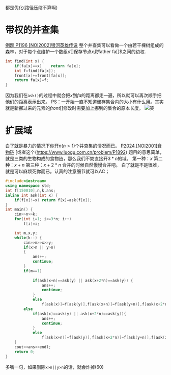 都是优化(路径压缩不算啊)
# 带权的并查集
[例题 P1196 [NOI2002]银河英雄传说](https://www.luogu.com.cn/problem/P1196)
整个并查集可以看做一个由若干棵树组成的森林，对于每个点维护一个数组$d[]$保存节点$x到$father fa[]$之间的边权.
```C++
int find(int x) {
	if(fa[x]==x)	return fa[x];
	int f=find(fa[x]);
	front[x]+=front[fa[x]];
	return fa[x]=f;
}
```
因为我们在`ask()`的过程中就会把$x$到$fa$的距离都走一遍，所以就可以再次顺手把他们的距离表示出来。
PS：一开始一直不知道储存集合内的大小有什么用。其实就是新挪过来的元素的$front[]$修改时需要加上挪到的集合的原本长度。
![笑][1]


  [1]: https://wx1.sbimg.cn/2020/09/20/GQpiK.png
# 扩展域
白了就是暴力的情况下你开$n(n>1)$个并查集的情况而已。
[P2024 [NOI2001]食物链](https://www.luogu.com.cn/problem/P2024)
[或者这个(https://www.luogu.com.cn/problem/P1892)
题目的意思简单，就是三类的生物构成的食物链，那么我们不妨直接开$3*n$的域。
第一种：$x$
第二种：$x+n$
第三种：$x+2*n$
合并的时候自然慢慢合并吧。
白了就是不是很难，就是可以麻烦死你而已。认真的注意细节就可以AC；

```C++
#include<iostream>
using namespace std;
int f[150010],n,k,ans;
inline int ask(int x) {
	if(f[x]!=x)	return f[x]=ask(f[x]);
}
int main() {
	cin>>n>>k;
	for(int i=1; i<=3*n; i++)
		f[i]=i;

	int m,x,y;
	while(k--) {
		cin>>m>>x>>y;
		if(x>n || y>n)
		{
			ans++;
			continue;
		}
		if(m==1)
		
			if(ask(x+n)==ask(y) || ask(x+2*n)==ask(y)) {
				ans++;
				continue;
			}
			else
				f[ask(x)]=f[ask(y)],f[ask(x+n)]=f[ask(y+n)],f[ask(x+2*n)]=f[ask(y+2*n)];
		else
			if(ask(x)==ask(y) || ask(x+2*n)==ask(y)){
				ans++;
				continue;
			}
			else
				f[ask(x+n)]=f[ask(y)],f[ask(x+2*n)]=f[ask(y+n)],f[ask(x)]=f[ask(y+2*n)];
	}
	cout<<ans<<endl;
	return 0;
}
```
多嘴一句，如果删除`x>n||y>n`的话，就会炸掉(60)
